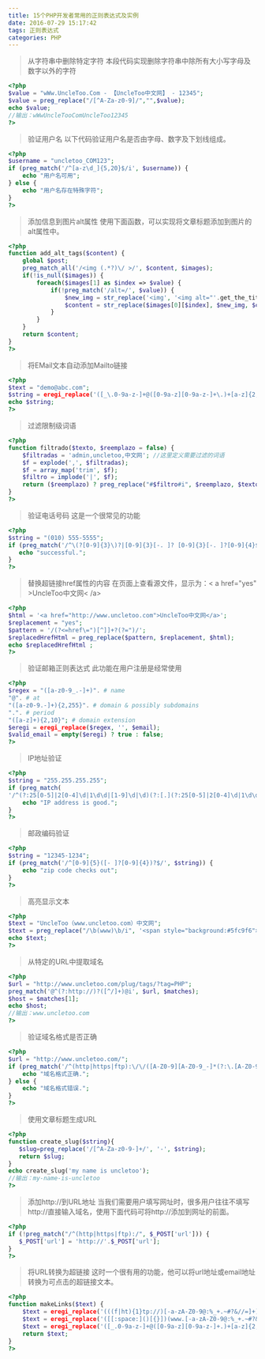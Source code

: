 ```yaml
---
title: 15个PHP开发者常用的正则表达式及实例
date: 2016-07-29 15:17:42
tags: 正则表达式
categories: PHP
---
```


> 从字符串中删除特定字符
> 本段代码实现删除字符串中除所有大小写字母及数字以外的字符

```php
<?php
$value = "wWw.UncleToo.Com - 【UncleToo中文网】 - 12345";
$value = preg_replace("/[^A-Za-z0-9]/","",$value);
echo $value;
//输出：wWwUncleTooComUncleToo12345
?>
```

> 验证用户名
> 以下代码验证用户名是否由字母、数字及下划线组成。

```php
<?php
$username = "uncletoo_COM123";
if (preg_match('/^[a-z\d_]{5,20}$/i', $username)) {
    echo "用户名可用";
} else {
    echo "用户名存在特殊字符";
}
?>
```

> 添加信息到图片alt属性
> 使用下面函数，可以实现将文章标题添加到图片的alt属性中。

```php
<?php
function add_alt_tags($content) {
	global $post;
	preg_match_all('/<img (.*?)\/ >/', $content, $images);
	if(!is_null($images)) {
		foreach($images[1] as $index => $value) {
			if(!preg_match('/alt=/', $value)) {
				$new_img = str_replace('<img', '<img alt="'.get_the_title().'"', $images[0][$index]);
				$content = str_replace($images[0][$index], $new_img, $content);
			}
		}
	}
	return $content;
}
?>
```


> 将EMail文本自动添加Mailto链接

```php
<?php
$text = "demo@abc.com";
$string = eregi_replace('([_\.0-9a-z-]+@([0-9a-z][0-9a-z-]+\.)+[a-z]{2,3})','<a href="mailto:\\1">\\1</ a>', $text);
echo $string;
?>
```

> 过滤限制级词语

```php
<?php
function filtrado($texto, $reemplazo = false) {
	$filtradas = 'admin,uncletoo,中文网'; //这里定义需要过滤的词语
	$f = explode(',', $filtradas);
	$f = array_map('trim', $f);
	$filtro = implode('|', $f);
	return ($reemplazo) ? preg_replace("#$filtro#i", $reemplazo, $texto) : preg_match("#$filtro#i", $texto) ;
}
?>
```

> 验证电话号码
> 这是一个很常见的功能

```php
<?php
$string = "(010) 555-5555";
if (preg_match('/^\(?[0-9]{3}\)?|[0-9]{3}[-. ]? [0-9]{3}[-. ]?[0-9]{4}$/', $string)) {
   echo "successful.";
}
?>
```

> 替换超链接href属性的内容
> 在页面上查看源文件，显示为：&lt; a href="yes" &gt;UncleToo中文网&lt; /a&gt;

```php
<?php
$html = '<a href="http://www.uncletoo.com">UncleToo中文网</a>';
$replacement = "yes";
$pattern = '/(?<=href\=")[^]]+?(?=")/';
$replacedHrefHtml = preg_replace($pattern, $replacement, $html);
echo $replacedHrefHtml ;
?>
```

> 验证邮箱正则表达式
> 此功能在用户注册是经常使用

```php
<?php
$regex = "([a-z0-9_.-]+)". # name
"@". # at
"([a-z0-9.-]+){2,255}". # domain & possibly subdomains
".". # period
"([a-z]+){2,10}"; # domain extension
$eregi = eregi_replace($regex, '', $email);
$valid_email = empty($eregi) ? true : false;
?>
```

> IP地址验证
 
```php
<?php
$string = "255.255.255.255";
if (preg_match(
'/^(?:25[0-5]|2[0-4]\d|1\d\d|[1-9]\d|\d)(?:[.](?:25[0-5]|2[0-4]\d|1\d\d|[1-9]\d|\d)){3}$/', $string)) {
	echo "IP address is good.";
}
?>
```

> 邮政编码验证

```php
<?php
$string = "12345-1234";
if (preg_match('/^[0-9]{5}([- ]?[0-9]{4})?$/', $string)) {
	echo "zip code checks out";
}
?>
```

> 高亮显示文本

```php
<?php
$text = "UncleToo（www.uncletoo.com）中文网";
$text = preg_replace("/\b(www)\b/i", '<span style="background:#5fc9f6">\1</ span>',$text);
echo $text;
?>
```

> 从特定的URL中提取域名

```php
<?php
$url = "http://www.uncletoo.com/plug/tags/?tag=PHP";
preg_match('@^(?:http://)?([^/]+)@i', $url, $matches);
$host = $matches[1];
echo $host;
//输出：www.uncletoo.com
?>
```

> 验证域名格式是否正确

```php
<?php
$url = "http://www.uncletoo.com/";
if (preg_match('/^(http|https|ftp):\/\/([A-Z0-9][A-Z0-9_-]*(?:\.[A-Z0-9][A-Z0-9_-]*)+):?(\d+)?\/?/i', $url)) {
    echo "域名格式正确.";
} else {
    echo "域名格式错误.";
}
?>
```

> 使用文章标题生成URL

```php
<?php
function create_slug($string){
   $slug=preg_replace('/[^A-Za-z0-9-]+/', '-', $string);
   return $slug;
}
echo create_slug('my name is uncletoo');
//输出：my-name-is-uncletoo
?>
```

> 添加http://到URL地址
> 当我们需要用户填写网址时，很多用户往往不填写http://直接输入域名，使用下面代码可将http://添加到网址的前面。

```php
<?php
if (!preg_match("/^(http|https|ftp):/", $_POST['url'])) {
   $_POST['url'] = 'http://'.$_POST['url'];
}
?>
```

> 将URL转换为超链接
> 这时一个很有用的功能，他可以将url地址或email地址转换为可点击的超链接文本。

```php
<?php
function makeLinks($text) {
	$text = eregi_replace('(((f|ht){1}tp://)[-a-zA-Z0-9@:%_+.~#?&//=]+)','\1', $text);
	$text = eregi_replace('([[:space:]()[{}])(www.[-a-zA-Z0-9@:%_+.~#?&//=]+)','\1\2',$text);
	$text = eregi_replace('([_.0-9a-z-]+@([0-9a-z][0-9a-z-]+.)+[a-z]{2,3})','\1', $text);
	return $text;
}
?>
```
